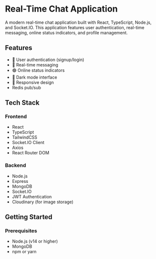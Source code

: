 # Real-Time Chat Application

A modern real-time chat application built with React, TypeScript, Node.js, and Socket.IO. This application features user authentication, real-time messaging, online status indicators, and profile management.

## Features

- 🔐 User authentication (signup/login)
- 💬 Real-time messaging
- 🟢 Online status indicators
- 🌙 Dark mode interface
- 📱 Responsive design
- Redis pub/sub

## Tech Stack

### Frontend
- React
- TypeScript
- TailwindCSS
- Socket.IO Client
- Axios
- React Router DOM

### Backend
- Node.js
- Express
- MongoDB
- Socket.IO
- JWT Authentication
- Cloudinary (for image storage)

## Getting Started

### Prerequisites
- Node.js (v14 or higher)
- MongoDB
- npm or yarn

